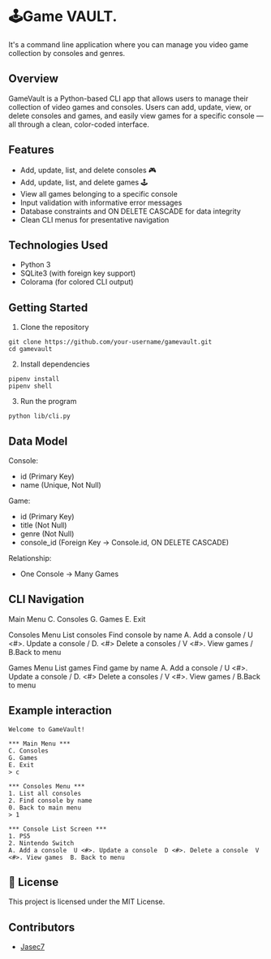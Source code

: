 # 🕹️Game VAULT.
It's a command line application where you can manage you video game collection by consoles and genres.

## Overview
GameVault is a Python-based CLI app that allows users to manage their collection of video games and consoles.
Users can add, update, view, or delete consoles and games, and easily view games for a specific console — all through a clean, color-coded interface.

## Features
- Add, update, list, and delete consoles 🎮
- Add, update, list, and delete games 🕹️
- View all games belonging to a specific console
- Input validation with informative error messages
- Database constraints and ON DELETE CASCADE for data integrity
- Clean CLI menus for presentative navigation

## Technologies Used
- Python 3
- SQLite3 (with foreign key support)
- Colorama (for colored CLI output)


## Getting Started
1. Clone the repository
```
git clone https://github.com/your-username/gamevault.git
cd gamevault
```
2. Install dependencies 
```
pipenv install
pipenv shell
```
3. Run the program
```
python lib/cli.py
```

## Data Model
Console:
- id (Primary Key)
- name (Unique, Not Null)

Game:
- id (Primary Key)
- title (Not Null)
- genre (Not Null)
- console_id (Foreign Key → Console.id, ON DELETE CASCADE)

Relationship:
- One Console → Many Games

## CLI Navigation
Main Menu
C. Consoles
G. Games
E. Exit

Consoles Menu
List consoles
Find console by name
A. Add a console / U <#>. Update a console / D. <#> Delete a consoles / V <#>. View games / B.Back to menu

Games Menu
List games
Find game by name
A. Add a console / U <#>. Update a console / D. <#> Delete a consoles / V <#>. View games / B.Back to menu

## Example interaction
```
Welcome to GameVault!

*** Main Menu ***
C. Consoles
G. Games
E. Exit
> c

*** Consoles Menu ***
1. List all consoles
2. Find console by name
0. Back to main menu
> 1

*** Console List Screen ***
1. PS5
2. Nintendo Switch
A. Add a console  U <#>. Update a console  D <#>. Delete a console  V <#>. View games  B. Back to menu
```

## 📝 License
This project is licensed under the MIT License.

## Contributors
- [Jasec7](https://github.com/Jasec7)



